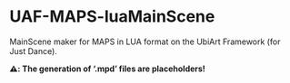 # UAF-MAPS-luaMainScene
MainScene maker for MAPS in LUA format on the UbiArt Framework (for Just Dance).

**⚠️: The generation of ‘.mpd’ files are placeholders!**
